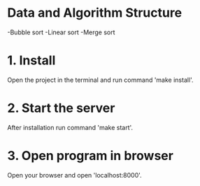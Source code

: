 # Data and Algorithm Structure

-Bubble sort
-Linear sort
-Merge sort

# 1. Install
 
Open the project in the terminal and run command 'make install'.

# 2. Start the server

After installation run command 'make start'.

# 3. Open program in browser

Open your browser and open 'localhost:8000'.
